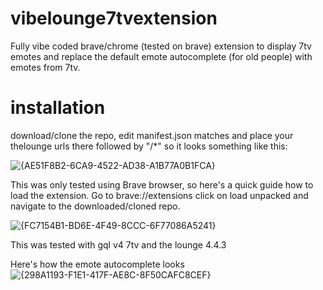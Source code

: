 # vibelounge7tvextension
Fully vibe coded brave/chrome (tested on brave) extension to display 7tv emotes and replace the default emote autocomplete (for old people) with emotes from 7tv.

# installation
download/clone the repo, edit manifest.json matches and place your thelounge urls there followed by "/*" so it looks something like this:

![{AE51F8B2-6CA9-4522-AD38-A1B77A0B1FCA}](https://github.com/user-attachments/assets/ca54048a-4476-4ad7-be52-727e5a0d5433)

This was only tested using Brave browser, so here's a quick guide how to load the extension.
Go to brave://extensions click on load unpacked and navigate to the downloaded/cloned repo.

![{FC7154B1-BD6E-4F49-8CCC-6F77086A5241}](https://github.com/user-attachments/assets/7e861971-726d-4f78-bfcc-437273d5dbba)

This was tested with gql v4 7tv and the lounge 4.4.3

Here's how the emote autocomplete looks
![{298A1193-F1E1-417F-AE8C-8F50CAFC8CEF}](https://github.com/user-attachments/assets/4df171a8-6fdb-4985-9fd8-74722483bcac)




